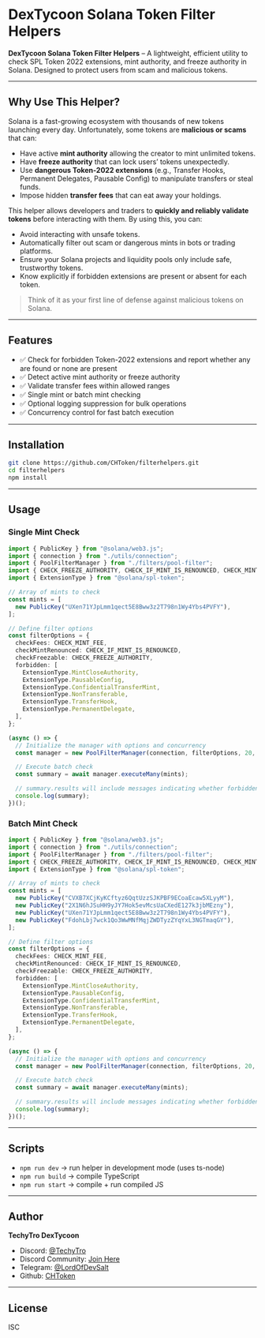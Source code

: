 # DexTycoon Solana Token Filter Helpers

**DexTycoon Solana Token Filter Helpers** – A lightweight, efficient utility to check SPL Token 2022 extensions, mint authority, and freeze authority in Solana. Designed to protect users from scam and malicious tokens.

---

## Why Use This Helper?

Solana is a fast-growing ecosystem with thousands of new tokens launching every day. Unfortunately, some tokens are **malicious or scams** that can:

- Have active **mint authority** allowing the creator to mint unlimited tokens.
- Have **freeze authority** that can lock users’ tokens unexpectedly.
- Use **dangerous Token-2022 extensions** (e.g., Transfer Hooks, Permanent Delegates, Pausable Config) to manipulate transfers or steal funds.
- Impose hidden **transfer fees** that can eat away your holdings.

This helper allows developers and traders to **quickly and reliably validate tokens** before interacting with them. By using this, you can:

- Avoid interacting with unsafe tokens.
- Automatically filter out scam or dangerous mints in bots or trading platforms.
- Ensure your Solana projects and liquidity pools only include safe, trustworthy tokens.
- Know explicitly if forbidden extensions are present or absent for each token.

> Think of it as your first line of defense against malicious tokens on Solana.

---

## Features

- ✅ Check for forbidden Token-2022 extensions and report whether any are found or none are present
- ✅ Detect active mint authority or freeze authority
- ✅ Validate transfer fees within allowed ranges
- ✅ Single mint or batch mint checking
- ✅ Optional logging suppression for bulk operations
- ✅ Concurrency control for fast batch execution

---

## Installation

```bash
git clone https://github.com/CHToken/filterhelpers.git
cd filterhelpers
npm install
````

---

## Usage

### Single Mint Check

```ts
import { PublicKey } from "@solana/web3.js";
import { connection } from "./utils/connection";
import { PoolFilterManager } from "./filters/pool-filter";
import { CHECK_FREEZE_AUTHORITY, CHECK_IF_MINT_IS_RENOUNCED, CHECK_MINT_FEE, ENABLE_FAST_MODE } from "./utils";
import { ExtensionType } from "@solana/spl-token";

// Array of mints to check
const mints = [
  new PublicKey("UXen71YJpLmm1qect5E8Bww3z2T798n1Wy4Ybs4PVFY"),
];

// Define filter options
const filterOptions = {
  checkFees: CHECK_MINT_FEE,
  checkMintRenounced: CHECK_IF_MINT_IS_RENOUNCED,
  checkFreezable: CHECK_FREEZE_AUTHORITY,
  forbidden: [
    ExtensionType.MintCloseAuthority,
    ExtensionType.PausableConfig,
    ExtensionType.ConfidentialTransferMint,
    ExtensionType.NonTransferable,
    ExtensionType.TransferHook,
    ExtensionType.PermanentDelegate,
  ],
};

(async () => {
  // Initialize the manager with options and concurrency
  const manager = new PoolFilterManager(connection, filterOptions, 20, ENABLE_FAST_MODE);

  // Execute batch check
  const summary = await manager.executeMany(mints);

  // summary.results will include messages indicating whether forbidden extensions are found or none are present
  console.log(summary);
})();
```

### Batch Mint Check

```ts
import { PublicKey } from "@solana/web3.js";
import { connection } from "./utils/connection";
import { PoolFilterManager } from "./filters/pool-filter";
import { CHECK_FREEZE_AUTHORITY, CHECK_IF_MINT_IS_RENOUNCED, CHECK_MINT_FEE, ENABLE_FAST_MODE } from "./utils";
import { ExtensionType } from "@solana/spl-token";

// Array of mints to check
const mints = [
  new PublicKey("CVXB7XCjKyKCftyz6QqtUzzSJKPBF9ECoaEcaw5XLyyM"),
  new PublicKey("2X1N6hJSuHH9yJY7Hok5evMcsUaCXedE127k3jbMEzny"),
  new PublicKey("UXen71YJpLmm1qect5E8Bww3z2T798n1Wy4Ybs4PVFY"),
  new PublicKey("FdohLbj7wck1Qo3WwMNfMqjZWDTyzZYqYxL3NGTmaqGY"),
];

// Define filter options
const filterOptions = {
  checkFees: CHECK_MINT_FEE,
  checkMintRenounced: CHECK_IF_MINT_IS_RENOUNCED,
  checkFreezable: CHECK_FREEZE_AUTHORITY,
  forbidden: [
    ExtensionType.MintCloseAuthority,
    ExtensionType.PausableConfig,
    ExtensionType.ConfidentialTransferMint,
    ExtensionType.NonTransferable,
    ExtensionType.TransferHook,
    ExtensionType.PermanentDelegate,
  ],
};

(async () => {
  // Initialize the manager with options and concurrency
  const manager = new PoolFilterManager(connection, filterOptions, 20, ENABLE_FAST_MODE);

  // Execute batch check
  const summary = await manager.executeMany(mints);

  // summary.results will include messages indicating whether forbidden extensions are found or none are present
  console.log(summary);
})();
```

---

## Scripts

* `npm run dev` → run helper in development mode (uses ts-node)
* `npm run build` → compile TypeScript
* `npm run start` → compile + run compiled JS

---

## Author

**TechyTro DexTycoon**

* Discord: [@TechyTro](https://discord.com/users/techytro)
* Discord Community: [Join Here](https://discord.gg/zxhKAhn2cT)
* Telegram: [@LordOfDevSalt](https://t.me/lordofdevsalt)
* Github: [CHToken](https://github.com/CHToken)

---

## License

ISC
